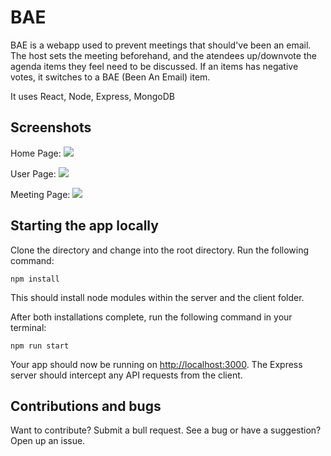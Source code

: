# BAE

BAE is a webapp used to prevent meetings that should've been an email. The host sets the meeting beforehand, and the atendees up/downvote the agenda items they feel need to be discussed. If an items has negative votes, it switches to a BAE (Been An Email) item.

It uses React, Node, Express, MongoDB

## Screenshots
Home Page:
![](https://github.com/theandrewchon/BAE/blob/master/client/src/assets/img/home%20page.png)

User Page:
![](https://github.com/theandrewchon/BAE/blob/master/client/src/assets/img/User%20page.png)

Meeting Page:
![](https://github.com/theandrewchon/BAE/blob/master/client/src/assets/img/Meeting%20page.png)


## Starting the app locally
Clone the directory and change into the root directory. Run the following command:

```
npm install
```

This should install node modules within the server and the client folder.

After both installations complete, run the following command in your terminal:

```
npm run start
```

Your app should now be running on <http://localhost:3000>. The Express server should intercept any API requests from the client.

## Contributions and bugs

Want to contribute? Submit a bull request. See a bug or have a suggestion? Open up an issue.
